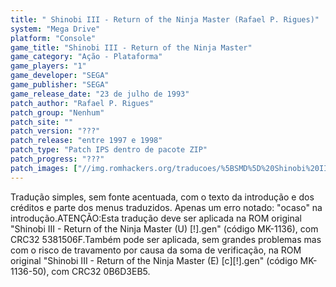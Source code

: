 ```yaml
---
title: " Shinobi III - Return of the Ninja Master (Rafael P. Rigues)"
system: "Mega Drive"
platform: "Console"
game_title: "Shinobi III - Return of the Ninja Master"
game_category: "Ação - Plataforma"
game_players: "1"
game_developer: "SEGA"
game_publisher: "SEGA"
game_release_date: "23 de julho de 1993"
patch_author: "Rafael P. Rigues"
patch_group: "Nenhum"
patch_site: ""
patch_version: "???"
patch_release: "entre 1997 e 1998"
patch_type: "Patch IPS dentro de pacote ZIP"
patch_progress: "???"
patch_images: ["//img.romhackers.org/traducoes/%5BSMD%5D%20Shinobi%20III%20-%20Return%20of%20the%20Ninja%20Master%20-%20Rafael%20P.%20Rigues%20-%201.png","//img.romhackers.org/traducoes/%5BSMD%5D%20Shinobi%20III%20-%20Return%20of%20the%20Ninja%20Master%20-%20Rafael%20P.%20Rigues%20-%202.png","//img.romhackers.org/traducoes/%5BSMD%5D%20Shinobi%20III%20-%20Return%20of%20the%20Ninja%20Master%20-%20Rafael%20P.%20Rigues%20-%203.png"]
---
```

Tradução simples, sem fonte acentuada, com o texto da introdução e dos créditos e parte dos menus traduzidos. Apenas um erro notado: "ocaso" na introdução.ATENÇÃO:Esta tradução deve ser aplicada na ROM original "Shinobi III - Return of the Ninja Master (U) [!].gen" (código MK-1136), com CRC32 5381506F.Também pode ser aplicada, sem grandes problemas mas com o risco de travamento por causa da soma de verificação, na ROM original "Shinobi III - Return of the Ninja Master (E) [c][!].gen" (código MK-1136-50), com CRC32 0B6D3EB5.